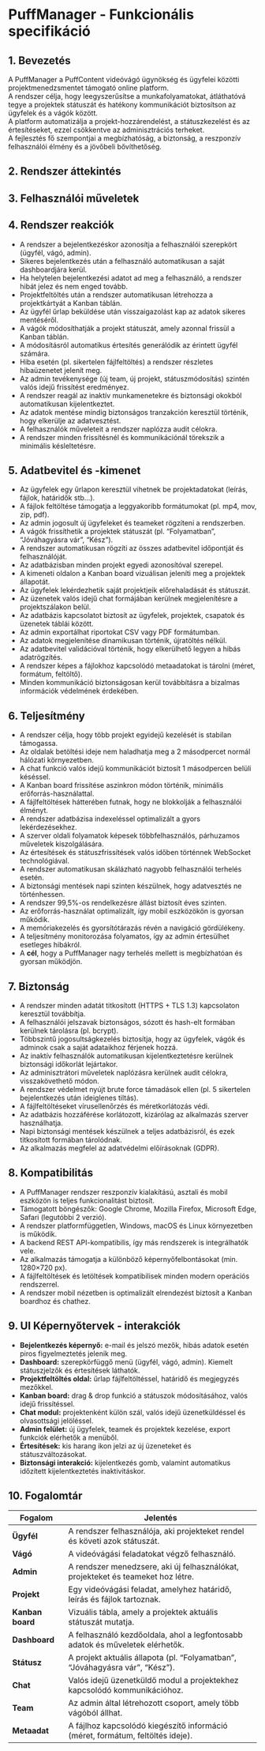 # PuffManager -  Funkcionális specifikáció

## 1. Bevezetés
A PuffManager a PuffContent videóvágó ügynökség és ügyfelei közötti projektmenedzsmentet támogató online platform.  
A rendszer célja, hogy leegyszerűsítse a munkafolyamatokat, átláthatóvá tegye a projektek státuszát és hatékony kommunikációt biztosítson az ügyfelek és a vágók között.  
A platform automatizálja a projekt-hozzárendelést, a státuszkezelést és az értesítéseket, ezzel csökkentve az adminisztrációs terheket.  
A fejlesztés fő szempontjai a megbízhatóság, a biztonság, a reszponzív felhasználói élmény és a jövőbeli bővíthetőség.

## 2. Rendszer áttekintés

## 3. Felhasználói műveletek

## 4. Rendszer reakciók
* A rendszer a bejelentkezéskor azonosítja a felhasználói szerepkört (ügyfél, vágó, admin).
* Sikeres bejelentkezés után a felhasználó automatikusan a saját dashboardjára kerül.
* Ha helytelen bejelentkezési adatot ad meg a felhasználó, a rendszer hibát jelez és nem enged tovább.
* Projektfeltöltés után a rendszer automatikusan létrehozza a projektkártyát a Kanban táblán.
* Az ügyfél űrlap beküldése után visszaigazolást kap az adatok sikeres mentéséről.
* A vágók módosíthatják a projekt státuszát, amely azonnal frissül a Kanban táblán.
* A módosításról automatikus értesítés generálódik az érintett ügyfél számára.
* Hiba esetén (pl. sikertelen fájlfeltöltés) a rendszer részletes hibaüzenetet jelenít meg.
* Az admin tevékenysége (új team, új projekt, státuszmódosítás) szintén valós idejű frissítést eredményez.
* A rendszer reagál az inaktív munkamenetekre és biztonsági okokból automatikusan kijelentkeztet.
* Az adatok mentése mindig biztonságos tranzakción keresztül történik, hogy elkerülje az adatvesztést.
* A felhasználók műveleteit a rendszer naplózza audit célokra.
* A rendszer minden frissítésnél és kommunikációnál törekszik a minimális késleltetésre.
## 5. Adatbevitel és -kimenet
* Az ügyfelek egy űrlapon keresztül vihetnek be projektadatokat (leírás, fájlok, határidők stb...).
* A fájlok feltöltése támogatja a leggyakoribb formátumokat (pl. mp4, mov, zip, pdf).
* Az admin jogosult új ügyfeleket és teameket rögzíteni a rendszerben.
* A vágók frissíthetik a projektek státuszát (pl. “Folyamatban”, “Jóváhagyásra vár”, “Kész”).
* A rendszer automatikusan rögzíti az összes adatbevitel időpontját és felhasználóját.
* Az adatbázisban minden projekt egyedi azonosítóval szerepel.
* A kimeneti oldalon a Kanban board vizuálisan jeleníti meg a projektek állapotát.
* Az ügyfelek lekérdezhetik saját projektjeik előrehaladását és státuszát.
* Az üzenetek valós idejű chat formájában kerülnek megjelenítésre a projektszálakon belül.
* Az adatbázis kapcsolatot biztosít az ügyfelek, projektek, csapatok és üzenetek táblái között.
* Az admin exportálhat riportokat CSV vagy PDF formátumban.
* Az adatok megjelenítése dinamikusan történik, újratöltés nélkül.
* Az adatbevitel validációval történik, hogy elkerülhető legyen a hibás adatrögzítés.
* A rendszer képes a fájlokhoz kapcsolódó metaadatokat is tárolni (méret, formátum, feltöltő).
* Minden kommunikáció biztonságosan kerül továbbításra a bizalmas információk védelmének érdekében.
## 6. Teljesítmény
* A rendszer célja, hogy több projekt egyidejű kezelését is stabilan támogassa.
* Az oldalak betöltési ideje nem haladhatja meg a 2 másodpercet normál hálózati környezetben.
* A chat funkció valós idejű kommunikációt biztosít 1 másodpercen belüli késéssel.
* A Kanban board frissítése aszinkron módon történik, minimális erőforrás-használattal.
* A fájlfeltöltések hátterében futnak, hogy ne blokkolják a felhasználói élményt.
* A rendszer adatbázisa indexeléssel optimalizált a gyors lekérdezésekhez.
* A szerver oldali folyamatok képesek többfelhasználós, párhuzamos műveletek kiszolgálására.
* Az értesítések és státuszfrissítések valós időben történnek WebSocket technológiával.
* A rendszer automatikusan skálázható nagyobb felhasználói terhelés esetén.
* A biztonsági mentések napi szinten készülnek, hogy adatvesztés ne történhessen.
* A rendszer 99,5%-os rendelkezésre állást biztosít éves szinten.
* Az erőforrás-használat optimalizált, így mobil eszközökön is gyorsan működik.
* A memóriakezelés és gyorsítótárazás révén a navigáció gördülékeny.
* A teljesítmény monitorozása folyamatos, így az admin értesülhet esetleges hibákról.
* A **cél**, hogy a PuffManager nagy terhelés mellett is megbízhatóan és gyorsan működjön.
## 7. Biztonság
- A rendszer minden adatát titkosított (HTTPS + TLS 1.3) kapcsolaton keresztül továbbítja.  
- A felhasználói jelszavak biztonságos, sózott és hash-elt formában kerülnek tárolásra (pl. bcrypt).  
- Többszintű jogosultságkezelés biztosítja, hogy az ügyfelek, vágók és adminok csak a saját adataikhoz férjenek hozzá.  
- Az inaktív felhasználók automatikusan kijelentkeztetésre kerülnek biztonsági időkorlát lejártakor.  
- Az adminisztrátori műveletek naplózásra kerülnek audit célokra, visszakövethető módon.  
- A rendszer védelmet nyújt brute force támadások ellen (pl. 5 sikertelen bejelentkezés után ideiglenes tiltás).  
- A fájlfeltöltéseket vírusellenőrzés és méretkorlátozás védi.  
- Az adatbázis hozzáférése korlátozott, kizárólag az alkalmazás szerver használhatja.  
- Napi biztonsági mentések készülnek a teljes adatbázisról, és ezek titkosított formában tárolódnak.  
- Az alkalmazás megfelel az adatvédelmi előírásoknak (GDPR).
## 8. Kompatibilitás
 - A PuffManager rendszer reszponzív kialakítású, asztali és mobil eszközön is teljes funkcionalitást biztosít.  
- Támogatott böngészők: Google Chrome, Mozilla Firefox, Microsoft Edge, Safari (legutóbbi 2 verzió).  
- A rendszer platformfüggetlen, Windows, macOS és Linux környezetben is működik.  
- A backend REST API-kompatibilis, így más rendszerek is integrálhatók vele.  
- Az alkalmazás támogatja a különböző képernyőfelbontásokat (min. 1280×720 px).  
- A fájlfeltöltések és letöltések kompatibilisek minden modern operációs rendszerrel.  
- A rendszer mobil nézetben is optimalizált elrendezést biztosít a Kanban boardhoz és chathez.  
## 9. UI Képernyőtervek - interakciók
 - **Bejelentkezés képernyő:** e-mail és jelszó mezők, hibás adatok esetén piros figyelmeztetés jelenik meg.  
- **Dashboard:** szerepkörfüggő menü (ügyfél, vágó, admin). Kiemelt státuszjelzők és értesítések láthatók.  
- **Projektfeltöltés oldal:** űrlap fájlfeltöltéssel, határidő és megjegyzés mezőkkel.  
- **Kanban board:** drag & drop funkció a státuszok módosításához, valós idejű frissítéssel.  
- **Chat modul:** projektenként külön szál, valós idejű üzenetküldéssel és olvasottsági jelöléssel.  
- **Admin felület:** új ügyfelek, teamek és projektek kezelése, export funkciók elérhetők a menüből.  
- **Értesítések:** kis harang ikon jelzi az új üzeneteket és státuszváltozásokat.  
- **Biztonsági interakció:** kijelentkezés gomb, valamint automatikus időzített kijelentkeztetés inaktivitáskor.  
## 10. Fogalomtár
| Fogalom | Jelentés |
|----------|-----------|
| **Ügyfél** | A rendszer felhasználója, aki projekteket rendel és követi azok státuszát. |
| **Vágó** | A videóvágási feladatokat végző felhasználó. |
| **Admin** | A rendszer menedzsere, aki új felhasználókat, projekteket és teameket hoz létre. |
| **Projekt** | Egy videóvágási feladat, amelyhez határidő, leírás és fájlok tartoznak. |
| **Kanban board** | Vizuális tábla, amely a projektek aktuális státuszát mutatja. |
| **Dashboard** | A felhasználó kezdőoldala, ahol a legfontosabb adatok és műveletek elérhetők. |
| **Státusz** | A projekt aktuális állapota (pl. “Folyamatban”, “Jóváhagyásra vár”, “Kész”). |
| **Chat** | Valós idejű üzenetküldő modul a projektekhez kapcsolódó kommunikációhoz. |
| **Team** | Az admin által létrehozott csoport, amely több vágóból állhat. |
| **Metaadat** | A fájlhoz kapcsolódó kiegészítő információ (méret, formátum, feltöltés ideje). |
